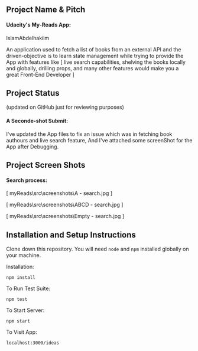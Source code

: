## Project Name & Pitch

#### Udacity's My-Reads App:

IslamAbdelhakiim

An application used to fetch a list of books from an external API and the driven-objective is to learn state management while trying to provide the App with features like [ live search capabilities, shelving the books locally and globally, drilling props, and many other features would make you a great Front-End Developer ]

## Project Status

(updated on GitHub just for reviewing purposes)

#### A Seconde-shot Submit:

I've updated the App files to fix an issue which was in fetching book authours and live search feature, And I've attached some screenShot for the App after Debugging.

## Project Screen Shots

#### Search process:

[ myReads\src\screenshots\A - search.jpg ]

[ myReads\src\screenshots\ABCD - search.jpg ]

[ myReads\src\screenshots\Empty - search.jpg ]

## Installation and Setup Instructions

Clone down this repository. You will need `node` and `npm` installed globally on your machine.

Installation:

`npm install`

To Run Test Suite:

`npm test`

To Start Server:

`npm start`

To Visit App:

`localhost:3000/ideas`
